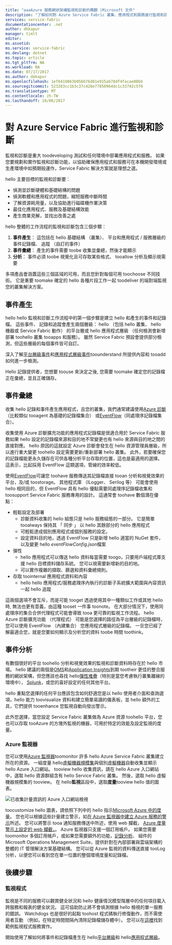 ```yaml
---
title: "aaaAzure 服務網狀架構監視和診斷的概觀 |Microsoft 文件"
description: "了解如何對 Azure Service Fabric 叢集、應用程式和服務進行監視和診斷。"
services: service-fabric
documentationcenter: .net
author: dkkapur
manager: timlt
editor: 
ms.assetid: 
ms.service: service-fabric
ms.devlang: dotnet
ms.topic: article
ms.tgt_pltfrm: NA
ms.workload: NA
ms.date: 07/17/2017
ms.author: dekapur
ms.openlocfilehash: 1ef6419863b056b76d81e915ab78df4facae88bb
ms.sourcegitcommit: 523283cc1b3c37c428e77850964dc1c33742c5f0
ms.translationtype: MT
ms.contentlocale: zh-TW
ms.lasthandoff: 10/06/2017
---
```

# <a name="monitoring-and-diagnostics-for-azure-service-fabric"></a>對 Azure Service Fabric 進行監視和診斷

監視和診斷是重大 toodeveloping 測試和任何環境中部署應用程式和服務。 如果您要規劃和實作監視和診斷功能，以協助確保應用程式和服務可在本機開發環境或生產環境中如預期般運作，Service Fabric 解決方案就是理想之選。

hello 主要目標的監視和診斷要：
* 偵測並診斷硬體和基礎結構的問題
* 偵測軟體和應用程式的問題，縮短服務中斷時間
* 了解資源耗用量，以及協助進行磁碟機作業決策
* 最佳化應用程式、服務及基礎結構效能
* 產生商業見解，並找出改善之處


hello 整體的工作流程的監視和診斷包含三個步驟：

1. **事件產生**： 這包括在 hello 基礎結構 （叢集）、 平台和應用程式 / 服務層級的事件記錄檔、 追蹤 （自訂的事件）
2. **事件彙總**： 產生的事件需要 toobe 收集並彙總，然後才能顯示
3. **分析**： 事件必須 toobe 視覺化且可存取某些格式、 tooallow 分析及顯示視需要

多項產品會涵蓋這些三個區域的可用，而且您針對每個可用 toochoose 不同技術。 它是重要 toomake 確定的 hello 各種片段工作一起 toodeliver 的端對端監視您的叢集解決方案。

## <a name="event-generation"></a>事件產生

hello hello 監視和診斷工作流程中的第一個步驟是建立 hello 和產生的事件和記錄檔。 這些事件、 記錄和追蹤會產生兩個層級： hello （包括 hello 叢集、 hello 機器或 Service Fabric 動作） 的平台層或 hello 應用程式層級 （任何檢測會新增部署 toohello 叢集 tooapps 和服務）。 雖然 Service Fabric 預設會提供部分檢測，但這些層級的每個事件皆可自訂。

深入了解[平台層級事件](service-fabric-diagnostics-event-generation-infra.md)和[應用程式層級事件](service-fabric-diagnostics-event-generation-app.md)toounderstand 所提供內容和 tooadd 如何進一步檢測。

Hello 記錄提供者，您想要 toouse 來決定之後, 您需要 toomake 確定您的記錄檔正在彙總，並且正確儲存。

## <a name="event-aggregation"></a>事件彙總

收集 hello 記錄和事件產生應用程式，且您的叢集，我們通常建議使用[Azure 診斷](service-fabric-diagnostics-event-aggregation-wad.md)（比較類似 tooagent 為基礎的記錄檔集合） 或[EventFlow](service-fabric-diagnostics-event-aggregation-eventflow.md)（同處理序記錄檔集合）。

收集使用 Azure 診斷擴充功能的應用程式記錄檔是很適合用於 Service Fabric 服務如果 hello 設定的記錄檔來源和目的地不常變更也有 hello 來源與目的地之間的直接對應。 hello 原因的這就設定 Azure 診斷會發生在 hello 資源管理員層級，所以進行重大變更 toohello 設定需要更新/重新部署 hello 叢集。 此外，若要確保您的記錄檔能更永久儲存在可供各種分析平台存取的位置，這也是最適用的選擇。 這表示，比起採用 EventFlow 這類選項，管線的效率較低。

使用[EventFlow](https://github.com/Azure/diagnostics-eventflow)可讓您 toohave 服務傳送其記錄檔直接 tooan 分析和視覺效果的平台，及/或 toostorage。 其他程式庫 （ILogger、 Serilog 等） 可能會使用 hello 相同目的，但 EventFlow 具有 hello 優點需要同處理序記錄檔收集和 toosupport Service Fabric 服務專用的設計。 這通常會 toohave 數個潛在優點：

* 輕鬆設定及部署
    * 診斷資料收集的 hello 組態只是 hello 服務組態的一部分。 它是簡單 tooalways 保持其 「 同步 」 以 hello 其餘部分的 hello 應用程式
    * 可輕鬆達成個別應用程式或個別服務的設定。
    * 設定資料目的地，透過 EventFlow 只是新增 hello 適當的 NuGet 套件，以及變更 hello *eventFlowConfig.json*檔案
* 彈性
    * hello 應用程式可以傳送 hello 資料每當需要 toogo，只要用戶端程式庫支援 hello 目標資料儲存系統。 您可以視需要新增新的目的地。
    * 可以實作複雜的擷取、篩選和資料彙總規則。
* 存取 toointernal 應用程式資料和內容
    * hello hello 應用程式/服務處理序內執行的診斷子系統擴大範圍與內容資訊一起 hello 追蹤

這兩個選項不會互斥，而是可能 tooget 透過使用其中一種類似工作或其他 hello 時, 無法也更有意義，由這種 tooset 一件事 toonote。 在大部分情況下，使用同處理序的集合合併代理程式可能會導致 tooa 更可靠的監視工作流程。 hello Azure 診斷擴充功能 （代理程式） 可能是您選擇的路徑為平台層級的記錄檔時，您可以使用 EventFlow （內建集合） 您應用程式層級的記錄檔。 一旦您已經了解最適合您，就是您要如何顯示及分析您的資料 toobe 時間 toothink。

## <a name="event-analysis"></a>事件分析

有數個很好的平台 toohello 分析和視覺效果的監視和診斷資料時存在於 hello 市場。 hello 建議的兩個是[OMS](service-fabric-diagnostics-event-analysis-oms.md)和[Application Insights](service-fabric-diagnostics-event-analysis-appinsights.md)到期 tootheir 更佳的整合服務的網狀架構，但您應該也尋找 hello[彈性堆疊](https://www.elastic.co/products)（特別是當您考慮執行叢集離線的環境中）， [Splunk](https://www.splunk.com/)，或您的喜好設定的任何其他平台。

hello 重點您選擇的任何平台應該包含如何舒適您是以 hello 使用者介面和查詢選項，hello 能力 toovisualize 資料和建立簡單易讀的儀表板，並 hello 額外的工具，它們提供 tooenhance 您監視自動向發出警示。

此外您選擇，當您設定 Service Fabric 叢集做為 Azure 資源 toohello 平台，您也可以存取 tooAzure 的方塊外監視的機器，可用於特定的效能及設定監視的度量。

### <a name="azure-monitor"></a>Azure 監視器

您可以使用[Azure 監視器](../monitoring-and-diagnostics/monitoring-overview.md)toomonitor 許多 hello Azure Service Fabric 叢集建立所在的資源。 一組度量 hello[虛擬機器規模集](../monitoring-and-diagnostics/monitoring-supported-metrics.md#microsoftcomputevirtualmachinescalesets)與個別[虛擬機器](../monitoring-and-diagnostics/monitoring-supported-metrics.md#microsoftcomputevirtualmachinescalesetsvirtualmachines)自動收集並顯示 hello Azure 入口網站。 tooview hello 收集資訊，請在 hello Azure 入口網站中，選取 hello 資源群組含有 hello Service Fabric 叢集。 然後，選取 hello 虛擬機器規模集的 tooview。 在 hello**監視**區段中，選取**度量**tooview hello 值的圖表。

![已收集計量資訊的 Azure 入口網站檢視](media/service-fabric-diagnostics-overview/azure-monitoring-metrics.png)

toocustomize hello 圖表，請依照下列中的 hello 指示[Microsoft Azure 中的度量](../monitoring-and-diagnostics/insights-how-to-customize-monitoring.md)。 您也可以根據這些計量建立警示，如[在 Azure 監視器中建立 Azure 服務的警示](../monitoring-and-diagnostics/insights-alerts-portal.md)所述。 您可以將警示 tooa 通知服務傳送中所述，使用 web 攔截， [Azure 度量警示上設定的 web 攔截，](../monitoring-and-diagnostics/insights-webhooks-alerts.md)。 Azure 監視器只支援一個訂用帳戶。 如果您需要 toomonitor 多個訂用帳戶，或如果您需要額外的功能，[記錄分析](https://azure.microsoft.com/documentation/services/log-analytics/)、 組件的 Microsoft Operations Management Suite，提供針對在內部部署與雲端架構的整體的 IT 管理解決方案基礎結構。 您可以從 Azure 監視的資料傳送直接 tooLog 分析，以便您可以看到您在單一位置的整個環境度量和記錄檔。

## <a name="next-steps"></a>後續步驟

### <a name="watchdogs"></a>監視程式

監視是不同的服務可以觀賞健全狀況和 hello 健康情況模型階層中的任何項目載入跨服務和報表的健全狀況。 這可協助防止將不會偵測根據 hello 檢視的單一服務的錯誤。 Watchdogs 也是很好的起點 toohost 程式碼執行修復動作，而不需使用者互動 （例如，在特定時間間隔內清除記錄檔儲存體中）。 您可以在[這裡](https://github.com/Azure-Samples/service-fabric-watchdog-service)找到範例監視程式服務實作。

開始使用了解如何將事件和記錄檔產生在 hello[平台層級](service-fabric-diagnostics-event-generation-infra.md)和 hello[應用程式層級](service-fabric-diagnostics-event-generation-app.md)。
